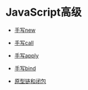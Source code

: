 <!--
 * @Description: 目录
 * @Author: ygp
 * @Date: 2021-02-21 19:06:19
 * @LastEditors: ygp
 * @LastEditTime: 2021-02-21 20:21:36
-->
# JavaScript高级

- [手写new](write_new.js)
- [手写call](write_call.js)
- [手写apply](write_apply.js)
- [手写bind](write_bind.js)

- [原型链和闭包](prototype_chain.js)
